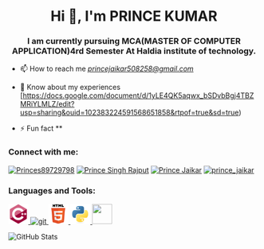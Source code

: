 <h1 align="center">Hi 👋, I'm PRINCE KUMAR</h1>
<h3 align="center">I am currently pursuing MCA(MASTER OF COMPUTER APPLICATION)4rd Semester At Haldia institute of technology.</h3>

- 📫 How to reach me *princejaikar508258@gmail.com*

- 📄 Know about my experiences [https://docs.google.com/document/d/1yLE4QK5aqwx_bSDvbBgj4TBZMRiYLMLZ/edit?usp=sharing&ouid=102383224591568651858&rtpof=true&sd=true)

- ⚡ Fun fact **

<h3 align="left">Connect with me:</h3>
<p align="left">
<a href="https://twitter.com/Princes89729798" target="blank"><img align="center" src="https://raw.githubusercontent.com/rahuldkjain/github-profile-readme-generator/master/src/images/icons/Social/twitter.svg" alt="Princes89729798" height="30" width="40" /></a>
<a href="https://linkedin.com/in/Prince Singh Rajput" target="blank"><img align="center" src="https://raw.githubusercontent.com/rahuldkjain/github-profile-readme-generator/master/src/images/icons/Social/linked-in-alt.svg" alt="Prince Singh Rajput" height="30" width="40" /></a>
<a href="https://fb.com/Prince Jaikar" target="blank"><img align="center" src="https://raw.githubusercontent.com/rahuldkjain/github-profile-readme-generator/master/src/images/icons/Social/facebook.svg" alt="Prince Jaikar" height="30" width="40" /></a>
<a href="https://instagram.com/_prince_jaikar_" target="blank"><img align="center" src="https://raw.githubusercontent.com/rahuldkjain/github-profile-readme-generator/master/src/images/icons/Social/instagram.svg" alt="prince_jaikar" height="30" width="40" /></a>
</p>

<h3 align="left">Languages and Tools:</h3>
<p align="left"> <a href="https://www.w3schools.com/cpp/" target="_blank"> <img src="https://raw.githubusercontent.com/devicons/devicon/master/icons/cplusplus/cplusplus-original.svg" alt="cplusplus" width="40" height="40"/> </a> <a href="https://git-scm.com/" target="_blank"> <img src="https://www.vectorlogo.zone/logos/git-scm/git-scm-icon.svg" alt="git" width="40" height="40"/> </a> <a href="https://www.w3.org/html/" target="_blank"> <img src="https://raw.githubusercontent.com/devicons/devicon/master/icons/html5/html5-original-wordmark.svg" alt="html5" width="40" height="40"/> </a> <a href="https://www.python.org" target="_blank"> <img src="https://raw.githubusercontent.com/devicons/devicon/master/icons/python/python-original.svg" alt="python" width="40" height="40"/> </a> <img src="https://upload.wikimedia.org/wikipedia/commons/thumb/9/9a/Visual_Studio_Code_1.35_icon.svg/1024px-Visual_Studio_Code_1.35_icon.svg.png" width="40" height="40"/> </p>

![GitHub Stats](https://github-readme-stats.vercel.app/api?username=Princekumar75&theme=radical)
